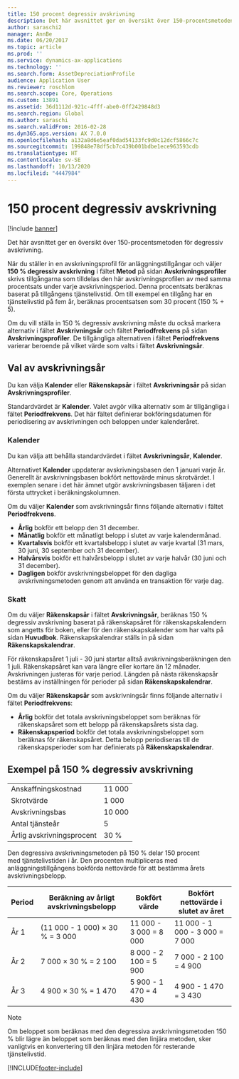 ```yaml
---
title: 150 procent degressiv avskrivning
description: Det här avsnittet ger en översikt över 150-procentsmetoden för degressiv avskrivning.
author: saraschi2
manager: AnnBe
ms.date: 06/20/2017
ms.topic: article
ms.prod: ''
ms.service: dynamics-ax-applications
ms.technology: ''
ms.search.form: AssetDepreciationProfile
audience: Application User
ms.reviewer: roschlom
ms.search.scope: Core, Operations
ms.custom: 13891
ms.assetid: 36d1112d-921c-4fff-abe0-0ff2429848d3
ms.search.region: Global
ms.author: saraschi
ms.search.validFrom: 2016-02-28
ms.dyn365.ops.version: AX 7.0.0
ms.openlocfilehash: a132a8d6e5eaf0dad54133fc9d0c12dcf5866c7c
ms.sourcegitcommit: 199848e78df5cb7c439b001bdbe1ece963593cdb
ms.translationtype: HT
ms.contentlocale: sv-SE
ms.lasthandoff: 10/13/2020
ms.locfileid: "4447984"
---
```

# <a name="150-percent-reducing-balance-depreciation"></a>150 procent degressiv avskrivning

[!include [banner](../includes/banner.md)]

Det här avsnittet ger en översikt över 150-procentsmetoden för degressiv avskrivning.

När du ställer in en avskrivningsprofil för anläggningstillgångar och väljer **150 % degressiv avskrivning** i fältet **Metod** på sidan **Avskrivningsprofiler** skrivs tillgångarna som tilldelas den här avskrivningsprofilen av med samma procentsats under varje avskrivningsperiod. Denna procentsats beräknas baserat på tillgångens tjänstelivstid. Om till exempel en tillgång har en tjänstelivstid på fem år, beräknas procentsatsen som 30 procent (150 % ÷ 5). 

Om du vill ställa in 150 % degressiv avskrivning måste du också markera alternativ i fältet **Avskrivningsår** och fältet **Periodfrekvens** på sidan **Avskrivningsprofiler**. De tillgängliga alternativen i fältet **Periodfrekvens** varierar beroende på vilket värde som valts i fältet **Avskrivningsår**.

## <a name="selection-of-depreciation-year"></a>Val av avskrivningsår
Du kan välja **Kalender** eller **Räkenskapsår** i fältet **Avskrivningsår** på sidan **Avskrivningsprofiler**. 

Standardvärdet är **Kalender**. Valet avgör vilka alternativ som är tillgängliga i fältet **Periodfrekvens**. Det här fältet definierar bokföringsdatumen för periodisering av avskrivningen och beloppen under kalenderåret.

### <a name="calendar"></a>Kalender

Du kan välja att behålla standardvärdet i fältet **Avskrivningsår**, **Kalender**. 

Alternativet **Kalender** uppdaterar avskrivningsbasen den 1 januari varje år. Generellt är avskrivningsbasen bokfört nettovärde minus skrotvärdet. I exemplen senare i det här ämnet utgör avskrivningsbasen täljaren i det första uttrycket i beräkningskolumnen. 

Om du väljer **Kalender** som avskrivningsår finns följande alternativ i fältet **Periodfrekvens**.

-   **Årlig** bokför ett belopp den 31 december.
-   **Månatlig** bokför ett månatligt belopp i slutet av varje kalendermånad.
-   **Kvartalsvis** bokför ett kvartalsbelopp i slutet av varje kvartal (31 mars, 30 juni, 30 september och 31 december).
-   **Halvårsvis** bokför ett halvårsbelopp i slutet av varje halvår (30 juni och 31 december).
-   **Dagligen** bokför avskrivningsbeloppet för den dagliga avskrivningsmetoden genom att använda en transaktion för varje dag.

### <a name="fiscal"></a>Skatt

Om du väljer **Räkenskapsår** i fältet **Avskrivningsår**, beräknas 150 % degressiv avskrivning baserat på räkenskapsåret för räkenskapskalendern som angetts för boken, eller för den räkenskapskalender som har valts på sidan **Huvudbok**. Räkenskapskalendrar ställs in på sidan **Räkenskapskalendrar**. 

För räkenskapsåret 1 juli - 30 juni startar alltså avskrivningsberäkningen den 1 juli. Räkenskapsåret kan vara längre eller kortare än 12 månader. Avskrivningen justeras för varje period. Längden på nästa räkenskapsår bestäms av inställningen för perioder på sidan **Räkenskapskalendrar**. 

Om du väljer **Räkenskapsår** som avskrivningsår finns följande alternativ i fältet **Periodfrekvens**:

-   **Årlig** bokför det totala avskrivningsbeloppet som beräknas för räkenskapsåret som ett belopp på räkenskapsårets sista dag.
-   **Räkenskapsperiod** bokför det totala avskrivningsbeloppet som beräknas för räkenskapsåret. Detta belopp periodiseras till de räkenskapsperioder som har definierats på **Räkenskapskalendrar**.

## <a name="example-of-150-reducing-balance-depreciation"></a>Exempel på 150 % degressiv avskrivning

|                                |        |
|--------------------------------|--------|
| Anskaffningskostnad               | 11 000 |
| Skrotvärde                  | 1 000  |
| Avskrivningsbas              | 10 000 |
| Antal tjänsteår             | 5      |
| Årlig avskrivningsprocent | 30 %    |

Den degressiva avskrivningsmetoden på 150 % delar 150 procent med tjänstelivstiden i år. Den procenten multipliceras med anläggningstillgångens bokförda nettovärde för att bestämma årets avskrivningsbelopp.

| Period | Beräkning av årligt avskrivningsbelopp | Bokfört värde             | Bokfört nettovärde i slutet av året |
|--------|-----------------------------------------------|------------------------|---------------------------------------|
| År 1 | (11 000 - 1 000) × 30 % = 3 000                | 11 000 - 3 000 = 8 000 | 11 000 - 1 000 - 3 000 = 7 000        |
| År 2 | 7 000 × 30 % = 2 100                           | 8 000 - 2 100 = 5 900  | 7 000 - 2 100 = 4 900                 |
| År 3 | 4 900 × 30 % = 1 470                           | 5 900 - 1 470 = 4 430  | 4 900 - 1 470 = 3 430                 |

> [!NOTE]
> Om beloppet som beräknas med den degressiva avskrivningsmetoden 150 % blir lägre än beloppet som beräknas med den linjära metoden, sker vanligtvis en konvertering till den linjära metoden för resterande tjänstelivstid.





[!INCLUDE[footer-include](../../includes/footer-banner.md)]